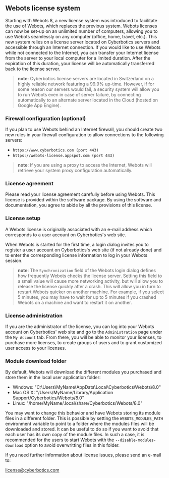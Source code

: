## Webots license system

Starting with Webots 8, a new license system was introduced to facilitate the
use of Webots, which replaces the previous system. Webots licenses can now be
set-up on an unlimited number of computers, allowing you to use Webots
seamlessly on any computer (office, home, travel, etc.). This new system relies
on a license server located on Cyberbotics servers and accessible through an
Internet connection. If you would like to use Webots while not connected to the
Internet, you can transfer your Internet license from the server to your local
computer for a limited duration. After the expiration of this duration, your
license will be automatically transferred back to the license server.

> **note**: Cyberbotics license servers are located in Switzerland on a highly reliable
network featuring a 99.9% up-time. However, if for some reason our servers would
fail, a security system will allow you to run Webots even in case of server
failure, by connecting automatically to an alternate server located in the Cloud
(hosted on Google App Engine).

### Firewall configuration (optional)

If you plan to use Webots behind an Internet firewall, you should create two new
rules in your firewall configuration to allow connections to the following
servers:

- `https://www.cyberbotics.com (port 443)`
- `https://webots-license.appspot.com (port 443)`

> **note**: If you are using a proxy to access the Internet, Webots will retrieve your
system proxy configuration automatically.

### License agreement

Please read your license agreement carefully before using Webots. This license
is provided within the software package. By using the software and
documentation, you agree to abide by all the provisions of this license.

### License setup

A Webots license is originally associated with an e-mail address which
corresponds to a user account on Cyberbotics's web site.

When Webots is started for the first time, a login dialog invites you to
register a user account on Cyberbotics's web site (if not already done) and to
enter the corresponding license information to log in your Webots session.

> **note**: The `Synchronization` field of the Webots login dialog defines how frequently
Webots checks the license server. Setting this field to a small value will cause
more networking activity, but will allow you to release the license quickly
after a crash. This will allow you in turn to restart Webots quicker on another
machine. For example, if you select 5 minutes, you may have to wait for up to 5
minutes if you crashed Webots on a machine and want to restart it on another.

### License administration

If you are the administrator of the license, you can log into your Webots
account on Cyberbotics' web site and go to the `Administration` page under the
`My Account` tab. From there, you will be able to monitor your licenses, to
purchase more licenses, to create groups of users and to grant customized user
access to your licenses.

### Module download folder

By default, Webots will download the different modules you purchased and store
them in the local user application folder:

- Windows: "C:\Users\MyName\AppData\Local\Cyberbotics\Webots\8.0"
- Mac OS X: "/Users/MyName/Library/Application Support/Cyberbotics/Webots/8.0"
- Linux: "/home/MyName/.local/share/Cyberbotics/Webots/8.0"

You may want to change this behavior and have Webots storing its module files in
a different folder. This is possible by setting the `WEBOTS_MODULES_PATH`
environment variable to point to a folder where the modules files will be
downloaded and stored. It can be useful to do so if you want to avoid that each
user has its own copy of the module files. In such a case, it is recommended for
the users to start Webots with the `--disable-modules-download` option to avoid
overwritting files in this folder.

If you need further information about license issues, please send an e-mail to:

[license@cyberbotics.com](mailto:license@cyberbotics.com)

